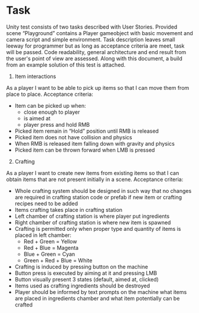 # Task

Unity test consists of two tasks described with User Stories. 
Provided scene “Playground” contains a Player gameobject with basic movement and camera script and simple environment. 
Task description leaves small leeway for programmer but as long as acceptance criteria are meet, task will be passed. 
Code readability, general architecture and end result from the user's point of view are assessed. 
Along with this document, a build from an example solution of this test is attached.

1. Item interactions

As a player I want to be able to pick up items so that I can move them from place to place.
Acceptance criteria:
- Item can be picked up when:
	- close enough to player
	- is aimed at
	- player press and hold RMB
- Picked item remain in “Hold” position until RMB is released
- Picked item does not have collision and physics
- When RMB is released item falling down with gravity and physics
- Picked item can be thrown forward when LMB is pressed


2. Crafting

As a player I want to create new items from existing items so that I can obtain items that are not present initially in a scene.
Acceptance criteria:
- Whole crafting system should be designed in such way that no changes are required in crafting station code or prefab if new item or crafting recipes need to be added
- Items crafting takes place in crafting station
- Left chamber of crafting station is where player put ingredients
- Right chamber of crafting station is where new item is spawned
- Crafting is permitted only when proper type and quantity of items is placed in left chamber:
	- Red + Green = Yellow
	- Red + Blue = Magenta
	- Blue + Green = Cyan
	- Green + Red + Blue = White
- Crafting is induced by pressing button on the machine
- Button press is executed by aiming at it and pressing LMB
- Button visually present 3 states (default, aimed at, clicked)
- Items used as crafting ingredients should be destroyed
- Player should be informed by text prompts on the machine what items are placed in ingredients chamber and what item potentially can be crafted
